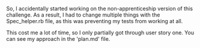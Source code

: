 So, I accidentally started working on the non-apprenticeship version of this challenge. As a result, I had to change multiple things with the Spec_helper.rb file, as this was preventing my tests from working at all.

This cost me a lot of time, so I only partially got through user story one. You can see my approach in the 'plan.md' file.
